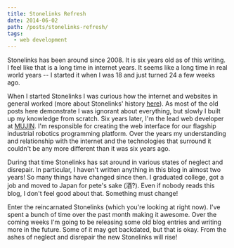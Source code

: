 ```yaml
---
title: Stonelinks Refresh
date: 2014-06-02
path: /posts/stonelinks-refresh/
tags:
  - web development
---
```


Stonelinks has been around since 2008. It is six years old as of this writing. I feel like that is a long time in internet years. It seems like a long time in real world years -- I started it when I was 18 and just turned 24 a few weeks ago.

When I started Stonelinks I was curious how the internet and websites in general worked (more about Stonelinks' history [here](/projects/stonelinks/)). As most of the old posts here demonstrate I was ignorant about everything, but slowly I built up my knowledge from scratch. Six years later, I'm the lead web developer at [MUJIN](http://mujin.co.jp/). I'm responsible for creating the web interface for our flagship industrial robotics programming platform. Over the years my understanding and relationship with the internet and the technologies that surround it couldn't be any more different than it was six years ago.

During that time Stonelinks has sat around in various states of neglect and disrepair. In particular, I haven't written anything in this blog in almost two years! So many things have changed since then. I graduated college, got a job and moved to Japan for pete's sake (酒?). Even if nobody reads this blog, I don't feel good about that. Something must change!

Enter the reincarnated Stonelinks (which you're looking at right now). I've spent a bunch of time over the past month making it awesome. Over the coming weeks I'm going to be releasing some old blog entries and writing more in the future. Some of it may get backdated, but that is okay. From the ashes of neglect and disrepair the new Stonelinks will rise!
